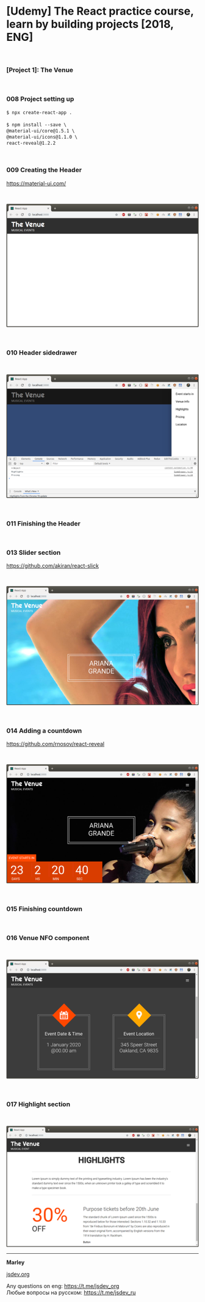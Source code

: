 # [Udemy] The React practice course, learn by building projects [2018, ENG]

<br/>

### [Project 1]: The Venue

<br/>

### 008 Project setting up

    $ npx create-react-app .

    $ npm install --save \
    @material-ui/core@1.5.1 \
    @material-ui/icons@1.1.0 \
    react-reveal@1.2.2

<!--

     react-scroll@1.7.9 react-slick@0.23.1

-->

<br/>

### 009 Creating the Header

https://material-ui.com/

<br/>

![Application](../img/pic-01-01.png?raw=true)

<br/>

### 010 Header sidedrawer

<br/>

![Application](../img/pic-01-02.png?raw=true)

<br/>

### 011 Finishing the Header

<br/>

### 013 Slider section

https://github.com/akiran/react-slick

<br/>

![Application](../img/pic-01-03.png?raw=true)

<br/>

### 014 Adding a countdown

https://github.com/rnosov/react-reveal

<br/>

![Application](../img/pic-01-04.png?raw=true)

<br/>

### 015 Finishing countdown

<br/>

### 016 Venue NFO component

<br/>

![Application](../img/pic-01-05.png?raw=true)

<br/>

### 017 Highlight section

<br/>

![Application](../img/pic-01-06.png?raw=true)

---

**Marley**

<a href="https://jsdev.org">jsdev.org</a>

Any questions on eng: https://t.me/jsdev_org  
Любые вопросы на русском: https://t.me/jsdev_ru
